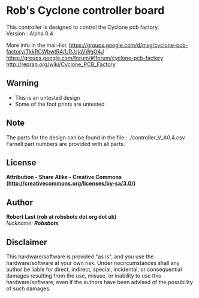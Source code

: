 Rob's Cyclone controller board  
===================
This controller is designed to control the Cyclone pcb factory.  
Version : Alpha 0.4  

More info in the mail-list:
<https://groups.google.com/d/msg/cyclone-pcb-factory/TkkRCWbwtR4/URJsjaVWgO4J>  
<https://groups.google.com/forum/#!forum/cyclone-pcb-factory>  
<http://reprap.org/wiki/Cyclone_PCB_Factory>  

Warning  
--
- This is an untested design  
- Some of the foot prints are untested  

Note  
--
The parts for the design can be found in the file : ./controller_V_A0.4.csv  
Farnell part numbers are provided with all parts.  

License  
--
**Attribution - Share Alike - Creative Commons (<http://creativecommons.org/licenses/by-sa/3.0/>)**  

Author  
--
**Robert Last (rob at robsbots dot org dot uk)**  
_Nickname: **Robsbots**_  

Disclaimer  
--
This hardware/software is provided "as is", and you use the hardware/software at your own risk. Under nocircumstances shall any author be liable for direct, indirect, special, incidental, or consequential damages resulting from the use, misuse, or inability to use this hardware/software, even if the authors have been advised of the possibility of such damages.  

